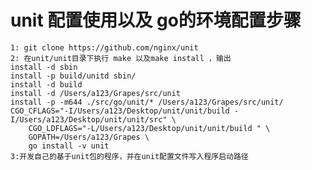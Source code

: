 # unit 配置使用以及 go的环境配置步骤

    1: git clone https://github.com/nginx/unit
    2: 在unit/unit目录下执行 make 以及make install ，输出
    install -d sbin
    install -p build/unitd sbin/
    install -d build
    install -d /Users/a123/Grapes/src/unit
    install -p -m644 ./src/go/unit/* /Users/a123/Grapes/src/unit/
    CGO_CFLAGS="-I/Users/a123/Desktop/unit/unit/build -I/Users/a123/Desktop/unit/unit/src" \
		CGO_LDFLAGS="-L/Users/a123/Desktop/unit/unit/build " \
		GOPATH=/Users/a123/Grapes \
		go install -v unit
    3:开发自己的基于unit包的程序，并在unit配置文件写入程序启动路径
